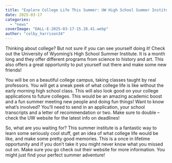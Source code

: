 ```yaml
---
title: "Explore College Life This Summer: UW High School Summer Institute"
date: 2025-03-17
categories: 
  - "news"
coverImage: "DALL·E-2025-03-17-15.28.41.webp"
author: "colby_harrison34"
---
```


Thinking about college? But not sure if you can see yourself doing it! Check out the University of Wyoming’s High School Summer Institute. It is a month long and they offer different programs from science to history and art. This also offers a great opportunity to put yourself out there and make some new friends!

You will be on a beautiful college campus, taking classes taught by real professors. You will get a sneak peek of what college life is like without the early morning high school class. This will also look good on your college applications to future colleges. This would be an amazing academic boost and a fun summer meeting new people and doing fun things! Want to know what’s involved? You’ll need to send in an application, your school transcripts and a letter of recommendation or two. Make sure to double – check the UW website for the latest info on deadlines!

So, what are you waiting for? This summer institute is a fantastic way to learn some seriously cool stuff, get an idea of what college life would be like, and make some pretty good memories. This is a once in lifetime opportunity and if you don’t take it you might never know what you missed out on. Make sure you go check out their website for more information. You might just find your perfect summer adventure!

